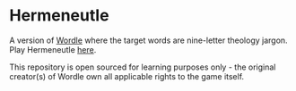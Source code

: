 # Hermeneutle

A version of [Wordle](https://www.nytimes.com/games/wordle/index.html) where the target words are nine-letter theology jargon. Play Hermeneutle [here](https://hermeneutle.netlify.app/).

This repository is open sourced for learning purposes only - the original creator(s) of Wordle own all applicable rights to the game itself.
